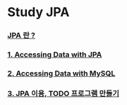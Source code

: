 # Study JPA

### [JPA 란 ?](https://pasudo123.tistory.com/271)

### [1. Accessing Data with JPA](https://github.com/pasudo123/SpringBootZeroToALL/blob/master/3.%20Study%20JPA/3.1%20Study%20Spring%20IO%20-%20Accessing%20data%20with%20JPA.md)

### [2. Accessing Data with MySQL](https://github.com/pasudo123/SpringBootZeroToALL/blob/master/3.%20Study%20JPA/3.2%20Study%20Spring%20IO%20-%20Accessing%20data%20with%20MySQL.md)

### [3. JPA 이용, TODO 프로그램 만들기](https://github.com/pasudo123/SpringBootZeroToALL/blob/master/3.%20Study%20JPA/3.3%20JPA%20%EC%9D%B4%EC%9A%A9%2C%20TODO%20%ED%94%84%EB%A1%9C%EA%B7%B8%EB%9E%A8%20%EB%A7%8C%EB%93%A4%EA%B8%B0.md)
